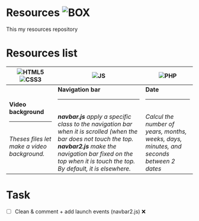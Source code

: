 # Resources ![BOX](https://i.imgur.com/oeSHh6y.png)
This my resources repository

# Resources list

| ![HTML5](https://i.imgur.com/1S1VxSL.png)![CSS3](https://i.imgur.com/kBVYh8D.png) | ![JS](https://i.imgur.com/ard0rOo.png) | ![PHP](https://i.imgur.com/A9onV7Q.png) |
| ----------- | ----------- | ----------- |
| **Video background**<hr><br>_Theses files let make a video background._ | **Navigation bar**<hr><br>_**navbar.js** apply a specific class to the navigation bar when it is scrolled (when the bar does not touch the top. **navbar2.js** make the navigation bar fixed on the top when it is touch the top. By default, it is elsewhere._ | **Date**<hr><br>_Calcul the number of years, months, weeks, days, minutes, and seconds between 2 dates_ |

# Task
- [ ] Clean & comment + add launch events (navbar2.js) ❌